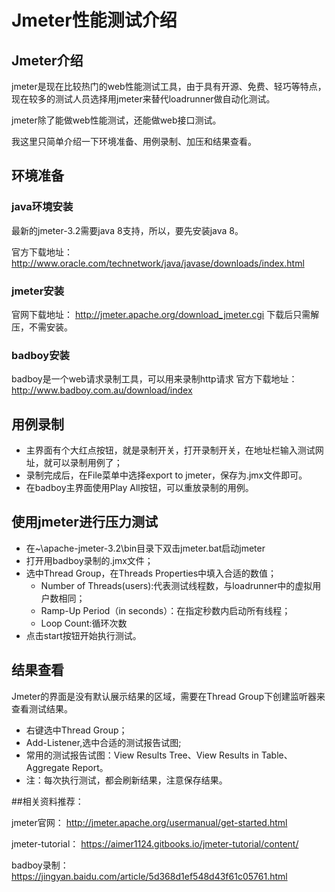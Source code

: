 # Jmeter性能测试介绍

## Jmeter介绍

jmeter是现在比较热门的web性能测试工具，由于具有开源、免费、轻巧等特点，现在较多的测试人员选择用jmeter来替代loadrunner做自动化测试。

jmeter除了能做web性能测试，还能做web接口测试。

我这里只简单介绍一下环境准备、用例录制、加压和结果查看。


## 环境准备

### java环境安装

最新的jmeter-3.2需要java 8支持，所以，要先安装java 8。

官方下载地址：
http://www.oracle.com/technetwork/java/javase/downloads/index.html

### jmeter安装

官网下载地址：
http://jmeter.apache.org/download_jmeter.cgi
下载后只需解压，不需安装。

### badboy安装

badboy是一个web请求录制工具，可以用来录制http请求
官方下载地址：
http://www.badboy.com.au/download/index

## 用例录制

- 主界面有个大红点按钮，就是录制开关，打开录制开关，在地址栏输入测试网址，就可以录制用例了；
- 录制完成后，在File菜单中选择export to jmeter，保存为.jmx文件即可。
- 在badboy主界面使用Play All按钮，可以重放录制的用例。

## 使用jmeter进行压力测试

- 在~\apache-jmeter-3.2\bin目录下双击jmeter.bat启动jmeter
- 打开用badboy录制的.jmx文件；
- 选中Thread Group，在Threads Properties中填入合适的数值；
	- Number of Threads(users):代表测试线程数，与loadrunner中的虚拟用户数相同；
	- Ramp-Up Period（in seconds）：在指定秒数内启动所有线程；
	- Loop Count:循环次数
- 点击start按钮开始执行测试。

## 结果查看

Jmeter的界面是没有默认展示结果的区域，需要在Thread Group下创建监听器来查看测试结果。

- 右键选中Thread Group；
- Add-Listener,选中合适的测试报告试图;
- 常用的测试报告试图：View Results Tree、View Results in Table、Aggregate Report。
- 注：每次执行测试，都会刷新结果，注意保存结果。

##相关资料推荐：

jmeter官网：
http://jmeter.apache.org/usermanual/get-started.html

jmeter-tutorial：
https://aimer1124.gitbooks.io/jmeter-tutorial/content/

badboy录制：
https://jingyan.baidu.com/article/5d368d1ef548d43f61c05761.html



